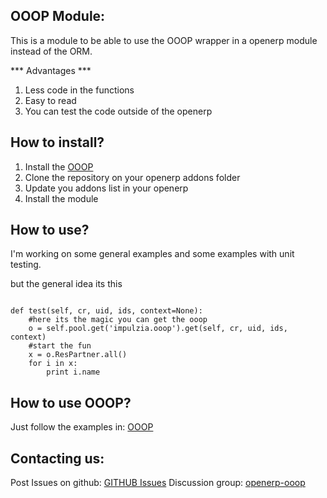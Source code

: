 OOOP Module:
--------------------

This is a module to be able to use the OOOP wrapper in a openerp module instead of
the ORM.


*** Advantages ***

1. Less code in the functions
2. Easy to read 
3. You can test the code outside of the openerp


How to install?
---------------------------

1. Install the [OOOP](http://github.com/lasarux/ooop)
2. Clone the repository on your openerp addons folder
3. Update you addons list in your openerp
4. Install the module

How to use?
--------------------
I'm working on some general examples and some examples with unit testing.

but the general idea its this

<pre><code>
def test(self, cr, uid, ids, context=None):
	#here its the magic you can get the ooop
	o = self.pool.get('impulzia.ooop').get(self, cr, uid, ids, context) 
	#start the fun
	x = o.ResPartner.all()
	for i in x:
    	print i.name <http://i.name> <http://i.name>
</code></pre>

How to use OOOP?
--------------------

Just follow the examples in: [OOOP](http://github.com/lasarux/ooop)

Contacting us:
--------------------

Post Issues on github: [GITHUB Issues](http://github.com/argami/ooop_module/issues)
Discussion group:  [openerp-ooop](http://groups.google.es/group/openerp-ooop?hl=en&pli=1)


